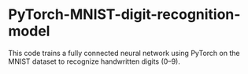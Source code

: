 # PyTorch-MNIST-digit-recognition-model

This code trains a fully connected neural network using PyTorch on the MNIST dataset to recognize handwritten digits (0–9).
